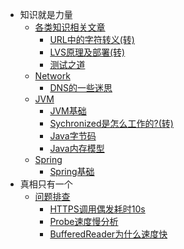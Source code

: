 * 知识就是力量
    * [各类知识相关文章](knowledge/)
        * [URL中的字符转义(转)](knowledge/url-encoding-characters.md)
        * [LVS原理及部署(转)](knowledge/lvs.md)
        * [测试之道](knowledge/how-to-test.md)
    * [Network](network/)
        * [DNS的一些迷思](network/dns-questions.md)
    * [JVM](jvm/)
        * [JVM基础](jvm/jvm-basic.md)
        * [Sychronized是怎么工作的?(转)](jvm/synchronized.md)
        * [Java字节码](jvm/bytecode.md)
        * [Java内存模型](jvm/jmm.md)
    * [Spring](spring/)
        * [Spring基础](spring/spring-basic.md)
* 真相只有一个
    * [问题排查](troubleshooting/)
        * [HTTPS调用偶发耗时10s](troubleshooting/https-idle.md)
        * [Probe速度慢分析](troubleshooting/probe-slow.md)
        * [BufferedReader为什么速度快](troubleshooting/buffered-reader.md)
